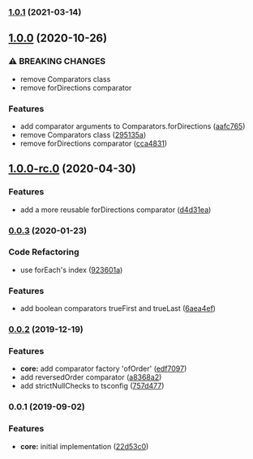 
### [1.0.1](https://github.com/JanMalch/comparing/compare/v1.0.0...v1.0.1) (2021-03-14)

## [1.0.0](https://github.com/JanMalch/comparing/compare/v1.0.0-rc.0...v1.0.0) (2020-10-26)

### ⚠ BREAKING CHANGES

- remove Comparators class
- remove forDirections comparator

### Features

- add comparator arguments to Comparators.forDirections ([aafc765](https://github.com/JanMalch/comparing/commit/aafc76572b75aef540b083ac67adeaea16f960f7))
- remove Comparators class ([295135a](https://github.com/JanMalch/comparing/commit/295135a1f98f0e190dd2af877695c2cd187ead00))
- remove forDirections comparator ([cca4831](https://github.com/JanMalch/comparing/commit/cca483195a69ba942c069c7fbff2211c4e084940))

## [1.0.0-rc.0](https://github.com/JanMalch/comparing/compare/v0.0.3...v1.0.0-rc.0) (2020-04-30)

### Features

- add a more reusable forDirections comparator ([d4d31ea](https://github.com/JanMalch/comparing/commit/d4d31ea85d77c7eade4605267d3e840d24574a99))

### [0.0.3](https://github.com/JanMalch/comparing/compare/v0.0.2...v0.0.3) (2020-01-23)

### Code Refactoring

- use forEach's index ([923601a](https://github.com/JanMalch/comparing/commit/923601a))

### Features

- add boolean comparators trueFirst and trueLast ([6aea4ef](https://github.com/JanMalch/comparing/commit/6aea4ef))

### [0.0.2](https://github.com/JanMalch/comparing/compare/v0.0.1...v0.0.2) (2019-12-19)

### Features

- **core:** add comparator factory 'ofOrder' ([edf7097](https://github.com/JanMalch/comparing/commit/edf7097))
- add reversedOrder comparator ([a8368a2](https://github.com/JanMalch/comparing/commit/a8368a2))
- add strictNullChecks to tsconfig ([757d477](https://github.com/JanMalch/comparing/commit/757d477))

### 0.0.1 (2019-09-02)

### Features

- **core:** initial implementation ([22d53c0](https://github.com/JanMalch/comparing/commit/22d53c0))
